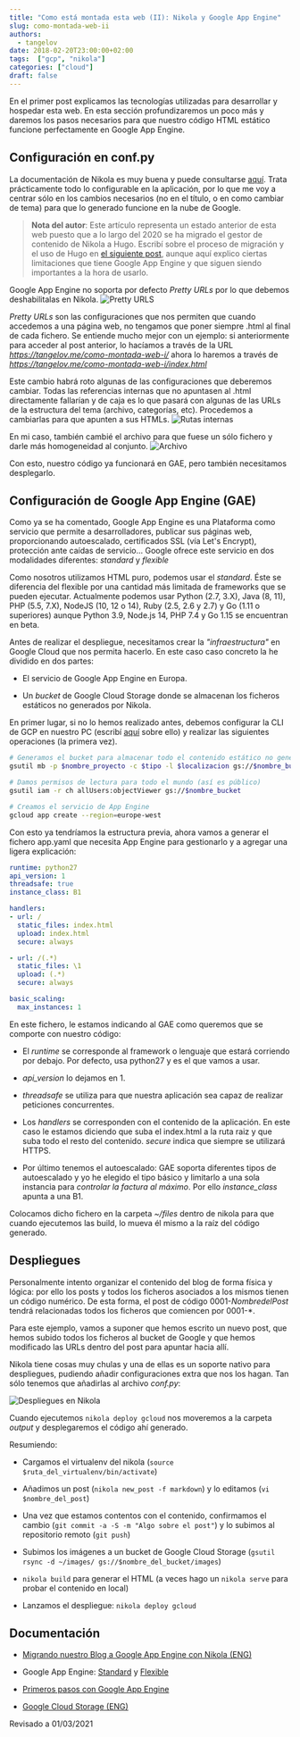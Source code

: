 ```yaml
---
title: "Como está montada esta web (II): Nikola y Google App Engine"
slug: como-montada-web-ii
authors:
  - tangelov
date: 2018-02-20T23:00:00+02:00
tags:  ["gcp", "nikola"]
categories: ["cloud"]
draft: false
---
```


En el primer post explicamos las tecnologías utilizadas para desarrollar y hospedar esta web. En esta sección profundizaremos un poco más y daremos los pasos necesarios para que nuestro código HTML estático funcione perfectamente en Google App Engine.

<!--more-->

## Configuración en conf.py
La documentación de Nikola es muy buena y puede consultarse [aquí](https://getnikola.com/conf.html). Trata prácticamente todo lo configurable en la aplicación, por lo que me voy a centrar sólo en los cambios necesarios (no en el título, o en como cambiar de tema) para que lo generado funcione en la nube de Google.

> __Nota del autor__: Este artículo representa un estado anterior de esta web puesto que a lo largo del 2020 se ha migrado el gestor de contenido de Nikola a Hugo. Escribí sobre el proceso de migración y el uso de Hugo en [el siguiente post](https://tangelov.me/posts/tangelov-en-hugo.html), aunque aquí explico ciertas limitaciones que tiene Google App Engine y que siguen siendo importantes a la hora de usarlo.

Google App Engine no soporta por defecto _Pretty URLs_ por lo que debemos deshabilitalas en Nikola.
![Pretty URLS](https://storage.googleapis.com/tangelov-data/images/0005-00.png)

_Pretty URLs_ son las configuraciones que nos permiten que cuando accedemos a una página web, no tengamos que poner siempre .html al final de cada fichero. Se entiende mucho mejor con un ejemplo: si anteriormente para acceder al post anterior, lo hacíamos a través de la URL _https://tangelov.me/como-montada-web-i/_ ahora lo haremos a través de _https://tangelov.me/como-montada-web-i/index.html_

Este cambio habrá roto algunas de las configuraciones que deberemos cambiar. Todas las referencias internas que no apuntasen al .html directamente fallarían y de caja es lo que pasará con algunas de las URLs de la estructura del tema (archivo, categorías, etc). Procedemos a cambiarlas para que apunten a sus HTMLs.
![Rutas internas](https://storage.googleapis.com/tangelov-data/images/0005-01.png)

En mi caso, también cambié el archivo para que fuese un sólo fichero y darle más homogeneidad al conjunto.
![Archivo](https://storage.googleapis.com/tangelov-data/images/0005-02.png)

Con esto, nuestro código ya funcionará en GAE, pero también necesitamos desplegarlo.

## Configuración de Google App Engine (GAE)
Como ya se ha comentado, Google App Engine es una Plataforma como servicio que permite a desarrolladores, publicar sus páginas web, proporcionando autoescalado, certificados SSL (vía Let's Encrypt), protección ante caídas de servicio... Google ofrece este servicio en dos modalidades diferentes: _standard_ y _flexible_

Como nosotros utilizamos HTML puro, podemos usar el _standard_. Éste se diferencia del flexible por una cantidad más limitada de frameworks que se pueden ejecutar. Actualmente podemos usar Python (2.7, 3.X), Java (8, 11), PHP (5.5, 7.X), NodeJS (10, 12 o 14), Ruby (2.5, 2.6 y 2.7) y Go (1.11 o superiores) aunque Python 3.9, Node.js 14, PHP 7.4 y Go 1.15 se encuentran en beta.

Antes de realizar el despliegue, necesitamos crear la _"infraestructura"_ en Google Cloud que nos permita hacerlo. En este caso caso concreto la he dividido en dos partes:

* El servicio de Google App Engine en Europa.

* Un _bucket_ de Google Cloud Storage donde se almacenan los ficheros estáticos no generados por Nikola.

En primer lugar, si no lo hemos realizado antes, debemos configurar la CLI de GCP en nuestro PC (escribí [aquí](https://tangelov.me/posts/conectar-gcp-con-linux.html) sobre ello) y realizar las siguientes operaciones (la primera vez).
```bash
# Generamos el bucket para almacenar todo el contenido estático no generado por Nikola
gsutil mb -p $nombre_proyecto -c $tipo -l $localizacion gs://$nombre_bucket/

# Damos permisos de lectura para todo el mundo (así es público)
gsutil iam -r ch allUsers:objectViewer gs://$nombre_bucket

# Creamos el servicio de App Engine
gcloud app create --region=europe-west
```

Con esto ya tendríamos la estructura previa, ahora vamos a generar el fichero app.yaml que necesita App Engine para gestionarlo y a agregar una ligera explicación:

```yaml
runtime: python27
api_version: 1
threadsafe: true
instance_class: B1

handlers:
- url: /
  static_files: index.html
  upload: index.html
  secure: always

- url: /(.*)
  static_files: \1
  upload: (.*)
  secure: always

basic_scaling:
  max_instances: 1
```

En este fichero, le estamos indicando al GAE como queremos que se comporte con nuestro código:

* El _runtime_ se corresponde al framework o lenguaje que estará corriendo por debajo. Por defecto, usa python27 y es el que vamos a usar.

* _api_version_ lo dejamos en 1.

* _threadsafe_ se utiliza para que nuestra aplicación sea capaz de realizar peticiones concurrentes.

* Los _handlers_ se corresponden con el contenido de la aplicación. En este caso le estamos diciendo que suba el index.html a la ruta raiz y que suba todo el resto del contenido. _secure_ indica que siempre se utilizará HTTPS.

* Por último tenemos el autoescalado: GAE soporta diferentes tipos de autoescalado y yo he elegido el tipo básico y limitarlo a una sola instancia para _controlar la factura al máximo_. Por ello _instance\_class_ apunta a una B1.

Colocamos dicho fichero en la carpeta _~/files_ dentro de nikola para que cuando ejecutemos las build, lo mueva él mismo a la raíz del código generado.

## Despliegues
Personalmente intento organizar el contenido del blog de forma física y lógica: por ello los posts y todos los ficheros asociados a los mismos tienen un código numérico. De esta forma, el post de código 0001-_NombredelPost_ tendrá relacionadas todos los ficheros que comiencen por 0001-*.

Para este ejemplo, vamos a suponer que hemos escrito un nuevo post, que hemos subido todos los ficheros al bucket de Google y que hemos modificado las URLs dentro del post para apuntar hacia allí.

Nikola tiene cosas muy chulas y una de ellas es un soporte nativo para despliegues, pudiendo añadir configuraciones extra que nos los hagan. Tan sólo tenemos que añadirlas al archivo _conf.py_:

![Despliegues en Nikola](https://storage.googleapis.com/tangelov-data/images/0005-03.png)

Cuando ejecutemos ``nikola deploy gcloud`` nos moveremos a la carpeta _output_ y desplegaremos el código ahí generado.

Resumiendo:

* Cargamos el virtualenv del nikola (``source $ruta_del_virtualenv/bin/activate``)

* Añadimos un post (``nikola new_post -f markdown``) y lo editamos (``vi $nombre_del_post``)

* Una vez que estamos contentos con el contenido, confirmamos el cambio (``git commit -a -S -m "Algo sobre el post"``) y lo subimos al repositorio remoto (``git push``)

* Subimos los imágenes a un bucket de Google Cloud Storage (``gsutil rsync -d ~/images/ gs://$nombre_del_bucket/images``)

* ``nikola build`` para generar el HTML (a veces hago un ``nikola serve`` para probar el contenido en local)

* Lanzamos el despliegue: ``nikola deploy gcloud``

## Documentación

* [Migrando nuestro Blog a Google App Engine con Nikola (ENG)](https://ontoblogie.clabaut.net/en/posts/201712/migrating-blog-to-nikola-%2B-gae.html)

* Google App Engine: [Standard](https://cloud.google.com/appengine/docs/standard/) y [Flexible](https://cloud.google.com/appengine/docs/flexible/)

* [Primeros pasos con Google App Engine](https://cloud.google.com/appengine/docs/standard/python/quickstart)

* [Google Cloud Storage (ENG)](https://cloud.google.com/storage/docs/how-to)

Revisado a 01/03/2021
